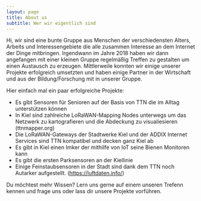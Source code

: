 ```yaml
---
layout: page
title: About us
subtitle: Wer wir eigentlich sind
---
```


Hi, wir sind eine bunte Gruppe aus Menschen der verschiedensten Alters, Arbeits und Interessengebiete die alle zusammen Interesse an dem Internet der Dinge mitbringen. Irgendwann im Jahre 2018 haben wir dann angefangen mit einer kleinen Gruppe regelmäßig Treffen zu gestalten um einen Austausch zu erzeugen. Mittlerweile konnten wir einige unserer Projekte erfolgreich umsetzten und haben einige Partner in der Wirtschaft und aus der Bildung/Forschung mit in unserer Gruppe.

Hier einfach mal ein paar erfolgreiche Projekte:

- Es gibt Sensoren für Senioren auf der Basis von TTN die im Alltag unterstützen können
- In Kiel sind zahlreiche LoRaWAN-Mapping Nodes unterwegs um das Netzwerk zu kartografieren und die Abdeckung zu visualiesieren (ttnmapper.org)
- Die LoRaWAN-Gateways der Stadtwerke Kiel und der ADDIX Internet Services sind TTN kompatibel und decken ganz Kiel ab
- Es gibt in Kiel einen Imker der mithilfe von IoT seine Bienen Monitoren kann
- Es gibt die ersten Parksensoren an der Kiellinie
- Einige Feinstaubsensoren in der Stadt sind dank dem TTN noch Autarker aufgestellt. (https://luftdaten.info/)

Du möchtest mehr Wissen? Lern uns gerne auf einem unseren Trefenn kennen und frage uns oder lass dir unsere Projekte vorführen. 
